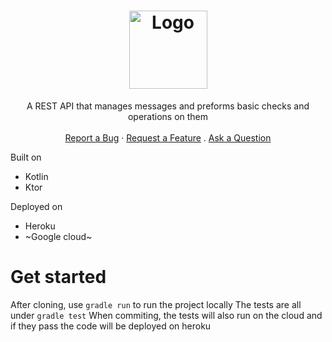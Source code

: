<h1 align="center">
    <img src="https://user-images.githubusercontent.com/8178413/159696613-7f68b7b8-8b6c-446d-9458-d3169c04cd88.svg" alt="Logo" width="125" height="125">
</h1>
<div align="center">
  A REST API that manages messages and preforms basic checks and operations on them
  <br />
  <br />
  <a href="https://github.com/PandaBoy444/palindromeRestApi/issues/new?assignees=&labels=bug">Report a Bug</a>
  ·
  <a href="https://github.com/PandaBoy444/palindromeRestApi/issues/new?assignees=&labels=enhancement">Request a Feature</a>
  .
  <a href="https://github.com/PandaBoy444/palindromeRestApi/discussions">Ask a Question</a>
</div>

Built on 
- Kotlin 
- Ktor

Deployed on
- Heroku
- ~Google cloud~

# Get started
After cloning, use `gradle run` to run the project locally 
The tests are all under `gradle test`
When commiting, the tests will also run on the cloud and if they pass the code will be deployed on heroku
